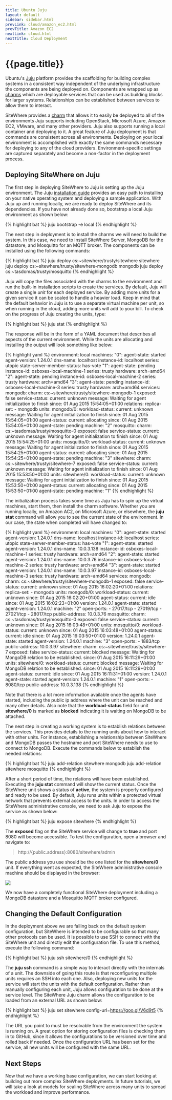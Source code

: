 ```yaml
---
title: Ubuntu Juju
layout: default
sidebar: sidebar.html
prevLink: cloud/amazon_ec2.html
prevTitle: Amazon EC2
nextLink: cloud.html
nextTitle: Cloud Deployment
---
```


# {{page.title}}
Ubuntu's [Juju](https://jujucharms.com/about/features) platform provides the scaffolding for building 
complex systems in a consistent way independent of the underlying infrastructure the components are 
being deployed on. Components are wrapped up as [charms](https://jujucharms.com/store) which are 
deployable services that can be used as building blocks for larger systems. Relationships can 
be established between services to allow them to interact.

SiteWhere provides a [charm](https://jujucharms.com/u/sitewhere/sitewhere/trusty/) that allows it to 
easily be deployed to all of the environments Juju supports including OpenStack, Microsoft Azure, 
Amazon EC2, VMware, and many other providers. Juju also supports running a local container and 
deploying to it. A great feature of Juju deployment is that commands are consistent across all 
environments. Deploying on your local environment is accomplished with exactly the same commands 
necessary for deploying to any of the cloud providers. Environment-specific settings are captured 
separately and become a non-factor in the deployment process.

## Deploying SiteWhere on Juju
The first step in deploying SiteWhere to Juju is setting up the Juju environment. The Juju [installation guide](https://jujucharms.com/get-started) provides an easy path to installing on your native operating 
system and deploying a sample application. With Juju up and running locally, we are ready to deploy 
SiteWhere and its dependencies. If you have not already done so, bootstrap a local Juju environment 
as shown below:

{% highlight bat %}
juju bootstrap -e local
{% endhighlight %}

The next step in deployment is to install the charms we will need to build the system. In this case, 
we need to install SiteWhere Server, MongoDB for the datastore, and Mosquitto for an MQTT broker. 
The components can be installed using the following commands:

{% highlight bat %}
juju deploy cs:~sitewhere/trusty/sitewhere sitewhere
juju deploy cs:~sitewhere/trusty/sitewhere-mongodb mongodb
juju deploy cs:~tasdomas/trusty/mosquitto
{% endhighlight %}

Juju will copy the files associated with the charms to the environment and run the built-in 
installation scripts to create the services. By default, Juju will create a single *unit* for 
each deployed service. By adding more units for a given service it can be scaled to handle a 
heavier load. Keep in mind that the default behavior in Juju is to use a separate virtual 
machine per unit, so when running in the cloud, adding more units will add to your bill. To 
check on the progress of Juju creating the units, type:

{% highlight bat %}
juju stat
{% endhighlight %}

The response will be in the form of a YAML document that describes all aspects of the current 
environment. While the units are allocating and installing the output will look something like 
below:

{% highlight yaml %}
environment: local
machines:
  "0":
    agent-state: started
    agent-version: 1.24.0.1
    dns-name: localhost
    instance-id: localhost
    series: utopic
    state-server-member-status: has-vote
  "1":
    agent-state: pending
    instance-id: osboxes-local-machine-1
    series: trusty
    hardware: arch=amd64
  "2":
    agent-state: pending
    instance-id: osboxes-local-machine-2
    series: trusty
    hardware: arch=amd64
  "3":
    agent-state: pending
    instance-id: osboxes-local-machine-3
    series: trusty
    hardware: arch=amd64
services:
  mongodb:
    charm: cs:~sitewhere/trusty/sitewhere-mongodb-1
    exposed: false
    service-status:
      current: unknown
      message: Waiting for agent initialization to finish
      since: 01 Aug 2015 15:54:05+01:00
    relations:
      replica-set:
      - mongodb
    units:
      mongodb/0:
        workload-status:
          current: unknown
          message: Waiting for agent initialization to finish
          since: 01 Aug 2015 15:54:05+01:00
        agent-status:
          current: allocating
          since: 01 Aug 2015 15:54:05+01:00
        agent-state: pending
        machine: "2"
  mosquitto:
    charm: cs:~tasdomas/trusty/mosquitto-0
    exposed: false
    service-status:
      current: unknown
      message: Waiting for agent initialization to finish
      since: 01 Aug 2015 15:54:25+01:00
    units:
      mosquitto/0:
        workload-status:
          current: unknown
          message: Waiting for agent initialization to finish
          since: 01 Aug 2015 15:54:25+01:00
        agent-status:
          current: allocating
          since: 01 Aug 2015 15:54:25+01:00
        agent-state: pending
        machine: "3"
  sitewhere:
    charm: cs:~sitewhere/trusty/sitewhere-7
    exposed: false
    service-status:
      current: unknown
      message: Waiting for agent initialization to finish
      since: 01 Aug 2015 15:53:50+01:00
    units:
      sitewhere/0:
        workload-status:
          current: unknown
          message: Waiting for agent initialization to finish
          since: 01 Aug 2015 15:53:50+01:00
        agent-status:
          current: allocating
          since: 01 Aug 2015 15:53:50+01:00
        agent-state: pending
        machine: "1"
{% endhighlight %}

The initialization process takes some time as Juju has to spin up the virtual machines, start them, 
then install the charm software. Whether you are running locally, on Amazon AC2, on Microsoft Azure, 
or elsewhere, the **juju stat** command will allow you to see the current state of the 
environment. In our case, the state when completed will have changed to:

{% highlight yaml %}
environment: local
machines:
  "0":
    agent-state: started
    agent-version: 1.24.0.1
    dns-name: localhost
    instance-id: localhost
    series: utopic
    state-server-member-status: has-vote
  "1":
    agent-state: started
    agent-version: 1.24.0.1
    dns-name: 10.0.3.138
    instance-id: osboxes-local-machine-1
    series: trusty
    hardware: arch=amd64
  "2":
    agent-state: started
    agent-version: 1.24.0.1
    dns-name: 10.0.3.76
    instance-id: osboxes-local-machine-2
    series: trusty
    hardware: arch=amd64
  "3":
    agent-state: started
    agent-version: 1.24.0.1
    dns-name: 10.0.3.97
    instance-id: osboxes-local-machine-3
    series: trusty
    hardware: arch=amd64
services:
  mongodb:
    charm: cs:~sitewhere/trusty/sitewhere-mongodb-1
    exposed: false
    service-status:
      current: unknown
      since: 01 Aug 2015 16:02:20+01:00
    relations:
      replica-set:
      - mongodb
    units:
      mongodb/0:
        workload-status:
          current: unknown
          since: 01 Aug 2015 16:02:20+01:00
        agent-status:
          current: idle
          since: 01 Aug 2015 16:02:23+01:00
          version: 1.24.0.1
        agent-state: started
        agent-version: 1.24.0.1
        machine: "2"
        open-ports:
        - 27017/tcp
        - 27019/tcp
        - 27021/tcp
        - 28017/tcp
        public-address: 10.0.3.76
  mosquitto:
    charm: cs:~tasdomas/trusty/mosquitto-0
    exposed: false
    service-status:
      current: unknown
      since: 01 Aug 2015 16:03:48+01:00
    units:
      mosquitto/0:
        workload-status:
          current: unknown
          since: 01 Aug 2015 16:03:48+01:00
        agent-status:
          current: idle
          since: 01 Aug 2015 16:03:50+01:00
          version: 1.24.0.1
        agent-state: started
        agent-version: 1.24.0.1
        machine: "3"
        open-ports:
        - 1883/tcp
        public-address: 10.0.3.97
  sitewhere:
    charm: cs:~sitewhere/trusty/sitewhere-7
    exposed: false
    service-status:
      current: blocked
      message: Waiting for MongoDB relation to be established.
      since: 01 Aug 2015 16:11:29+01:00
    units:
      sitewhere/0:
        workload-status:
          current: blocked
          message: Waiting for MongoDB relation to be established.
          since: 01 Aug 2015 16:11:29+01:00
        agent-status:
          current: idle
          since: 01 Aug 2015 16:11:31+01:00
          version: 1.24.0.1
        agent-state: started
        agent-version: 1.24.0.1
        machine: "1"
        open-ports:
        - 8080/tcp
        public-address: 10.0.3.138
{% endhighlight %}

Note that there is a lot more information available once the agents have started, including the 
public ip address where the unit can be reached and many other details. Also note that the 
**workload-status** field for unit **sitewhere/0** is marked as **blocked** indicating it is 
waiting on MongoDB to be attached.

The next step in creating a working system is to establish relations between the services. 
This provides details to the running units about how to interact with other units. For instance, 
establishing a relationship between SiteWhere and MongoDB passes the hostname and port SiteWhere 
needs to use to connect to MongoDB. Execute the commands below to establish the needed relations:

{% highlight bat %}
juju add-relation sitewhere mongodb
juju add-relation sitewhere mosquitto
{% endhighlight %}

After a short period of time, the relations will have been established. Executing 
the **juju stat** command will show the current status. Once the SiteWhere unit shows 
a status of **active**, the system is properly configured and ready to be used. By 
default, Juju runs units within a protected virtual network that prevents external 
access to the units. In order to access the SiteWhere administrative console, we 
need to ask Juju to expose the service as shown below:

{% highlight bat %}
juju expose sitewhere
{% endhighlight %}

The **exposed** flag on the SiteWhere service will change to **true** and port 8080 will 
become accessible. To test the configuration, open a browser and navigate to:

> http://{public.address}:8080/sitewhere/admin

The public address you use should be the one listed for the **sitewhere/0** unit. 
If everything went as expected, the SiteWhere administrative console machine should 
be displayed in the browser:

<a href="http://www.sitewhere.org/wp-content/uploads/2015/07/juju-login.png" data-lightbox="architecture" title="Admin Console Login">
	<img src="http://www.sitewhere.org/wp-content/uploads/2015/07/juju-login.png"/>
</a>

We now have a completely functional SiteWhere deployment including a MongoDB datastore 
and a Mosquitto MQTT broker configured.

## Changing the Default Configuration
In the deployment above we are falling back on the default system configuration, but 
SiteWhere is intended to be configurable so that many other protocols can be used. 
It is possible to use SSH to connect with the SiteWhere unit and directly edit the 
configuration file. To use this method, execute the following command:

{% highlight bat %}
juju ssh sitewhere/0
{% endhighlight %}

The **juju ssh** command is a simple way to interact directly with the internals of a unit. 
The downside of going this route is that reconfiguring multiple units requires an SSH into 
each one. Also, deploying new units for the service will start the units with the default 
configuration. Rather than manually configuring each unit, Juju allows configuration to be 
done at the service level. The SiteWhere Juju charm allows the configuration to be loaded 
from an external URL as shown below:

{% highlight bat %}
juju set sitewhere config-url=https://goo.gl/V6d9t5
{% endhighlight %}

The URL you point to must be resolvable from the environment the system is running on. 
A great option for storing configuration files is checking them in to GitHub, since it 
allows the configurations to be versioned over time and rolled back if needed. Once the 
configuration URL has been set for the service, all new units will be configured with 
the same URL.

## Next Steps
Now that we have a working base configuration, we can start looking at building out more 
complex SiteWhere deployments. In future tutorials, we will take a look at models for 
scaling SiteWhere across many units to spread the workload and improve performance.
